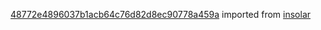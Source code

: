 [48772e4896037b1acb64c76d82d8ec90778a459a](https://github.com/insolar/insolar/commit/48772e4896037b1acb64c76d82d8ec90778a459a) imported from [insolar](https://github.com/insolar/insolar)
